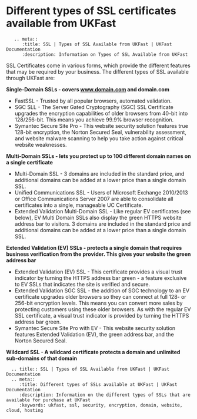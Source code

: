 # Different types of SSL certificates available from UKFast

```eval_rst
   .. meta::
      :title: SSL | Types of SSL Available from UKFast | UKFast Documentation
      :description: Information on Types of SSL Available from UKFast

```

SSL Certificates come in various forms, which provide the different features that may be required by your business. The different types of SSL available through UKFast are:

**Single-Domain SSLs - covers www.domain.com and domain.com**
- FastSSL - Trusted by all popular browsers, automated validation.
-  SGC SLL -  The Server Gated Cryptography (SGC) SSL Certificate upgrades the encryption capabilities of older browsers from 40-bit into 128/256-bit. This means you achieve 99.9% browser recognition.
 - Symantec Secure Site Pro - This website security solution features true 128-bit encryption, the Norton Secured Seal, vulnerability assessment, and website malware scanning to help you take action against critical website weaknesses.


**Multi-Domain SSLs - lets you protect up to 100 different domain names on a single certificate**
- Multi-Domain SSL -  3 domains are included in the standard price, and additional domains can be added at a lower price than a single domain SSL.
- Unified Communications SSL - Users of Microsoft Exchange 2010/2013 or Office Communications Server 2007 are able to consolidate all certificates into a single, manageable UC Certificate.
- Extended Validation Multi-Domain SSL -  Like regular EV certificates (see below), EV Multi Domain SSLs also display the green HTTPS website address bar to visitors. 3 domains are included in the standard price and additional domains can be added at a lower price than a single domain SSL.

**Extended Validation (EV) SSLs - protects a single domain that requires business verification from the provider. This gives your website the green address bar**
- Extended Validation (EV) SSL - This certificate provides a visual trust indicator by turning the HTTPS address bar green - a feature exclusive to EV SSLs that indicates the site is verified and secure.
- Extended Validation SGC SSL - the addition of SGC technology to an EV certificate upgrades older browsers so they can connect at full 128- or 256-bit encryption levels.  This means you can convert more sales by protecting customers using these older browsers. As with the regular EV SSL certificate, a visual trust indicator is provided by turning the HTTPS address bar green.
- Symantec Secure Site Pro with EV - This website security solution features Extended Validation (EV), the green address bar, and the Norton Secured Seal.
    
**Wildcard SSL - A wildcard certificate protects a domain and unlimited sub-domains of that domain**


```eval_rst
  .. title:: SSL | Types of SSL Available from UKFast | UKFast Documentation
  .. meta::
     :title: Different types of SSLs available at UKFast | UKFast Documentation
     :description: Information on the different types of SSLs that are available for purchase at UKFast
     :keywords: ukfast, ssl, security, encryption, domain, website, cloud, hosting
